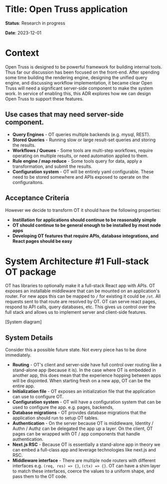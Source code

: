 # Title: Open Truss application

**Status**: Research in progress

**Date**: 2023-12-01

# Context

Open Truss is designed to be powerful framework for building internal tools. Thus far our discussion has been focused on the front-end. After spending some time building the rendering engine, designing the unified query engine, and discussing workflow implementation, it became clear Open Truss will need a significant server-side component to make the system work. In service of enabling this, this ADR explores how we can design Open Truss to support these features.

## Use cases that may need server-side component.

- **Query Engines** - OT queries multiple backends (e.g. mysql, REST).
- **Stored Queries** - Running slow or large result-set queries and storing the results.
- **Workflows / Queues** - Some tools are multi-step workflows, require operating on multiple results, or need automation applied to them.
- **Rule engine / map reduce** - Some tools query for data, apply a transformation, and submit the results.
- **Configuration system** - OT will be entirely yaml configurable. These need to be stored somewhere and APIs exposed to operate on the configuraitons.

## Acceptance Criteria

However we decide to transform OT it should have the following properties:

- **Instillation for applications should continue to be reasonably simple**
- **OT should continue to be general enough to be installed by most node apps**
- **Developing OT features that require APIs, database integrations, and React pages should be easy**

# System Architecture #1 Full-stack OT package

OT has libraries to optionally make it a full-stack React app with APIs. OT exposes an installable middleware that can be mounted on an application's router. For new apps this can be mapped to `/` for existing it could be `/ot`. All requests sent to that route are resolved by OT. OT can serve react pages, respond to API calls, query databases, etc. This gives us control over the full stack and allows us to implement server and client-side features.

[System diagram]

## System Details

Consider this a possible future state. Not every piece has to be done immediately.

- **Routing** - OT's client and server-side have full control over routing like a stand-alone app (because it is). In the case where OT is embedded in another app, this does mean that the experience hopping between apps will be disjointed. When starting fresh on a new app, OT can be the entire app.
- **Initialization file** - OT exposes an initialization file that the application can use to configure OT.
- **Configuration system** - OT will have a configuration system that can be used to configure the app. e.g. pages, backends, 
- **Database migrations** - OT provides database migrations that the application should run to setup OT tables.
- **Authentication** - On the server because OT is middleware, Identity / Authn / Authz can be delegated the app up a layer. On the client, OT pages can be wrapped with OT / app components that handle authentication.
- **Next.js RSC** - Because OT is essentially a stand-alone app in theory we can embed a full-class app and leverage technologies like next.js and RSC.
- **Middleware interface** - There are multiple node routers with different interfaces e.g. `(req, res) => {}`, `(ctx) => {}`. OT can have a shim layer to match these interfaces, coerce the values to a uniform shape, and pass them to the OT code.


